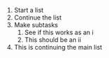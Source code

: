 1. Start a list
2. Continue the list
3. Make subtasks
    1. See if this works as an i
    2. This should be an ii
4. This is continuing the main list
